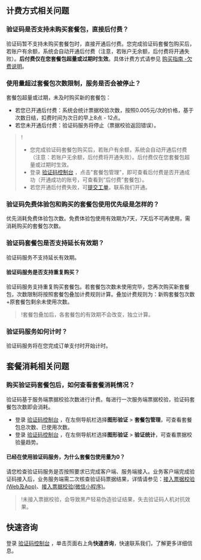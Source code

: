 ## 计费方式相关问题

### 验证码是否支持未购买套餐包，直接后付费？

验证码暂不支持未购买套餐包时，直接开通后付费。您完成验证码套餐包购买后，若账户有余额，系统会自动开通后付费（注意，若账户无余额，后付费将开通失败）。**后付费仅在您套餐包超量或过期时生效**。具体计费方式请参见 [购买指南 -欠费说明](https://cloud.tencent.com/document/product/1110/36337)。

### 使用量超过套餐包次数限制，服务是否会被停止？

套餐包超量或过期，未及时购买新的套餐包：

- 若您已开通后付费：系统会统计票据校验次数，按照0.005元/次的价格，基于次数日结，扣费时间为次日的早上8点 - 12点。
- 若您未开通后付费：验证码服务将停止（票据校验返回错误）。

> !
>
> - 您完成验证码套餐包购买后，若账户有余额，系统会自动开通后付费（注意：若账户无余额，后付费将开通失败）。后付费仅在您套餐包超量或过期时生效。
> - 登录 [验证码控制台](https://console.cloud.tencent.com/captcha/graphical) ，点击"套餐包管理"，即可查看后付费是否开通成功（开通成功的账号，可查看到“后付费”套餐包）。
> - 若您开通后付费失败，可[提交工单](https://console.cloud.tencent.com/workorder/category)，联系我们开通。

### 验证码免费体验包和购买的套餐包使用优先级是怎样的？

优先消耗免费体验包次数。免费体验包使用有效期为7天，7天后不可再使用，需消耗购买的套餐包次数。

### 验证码套餐包是否支持延长有效期？

验证码服务不支持延长有效期。

#### 验证码服务是否支持重复购买？
验证码服务支持重复购买套餐包。若套餐包次数未使用完毕，您再次购买新套餐包，次数限制将按照套餐包叠加计费规则计算。叠加计费规则为：新购套餐包次数+原套餐包剩余未使用次数。
>!套餐包叠加后，各套餐包的有效期不会改变，独立计算。

### 验证码服务如何计时？
验证码服务将在您完成订单支付时开始计时。

## 套餐消耗相关问题

### 购买验证码套餐包后，如何查看套餐消耗情况？

验证码基于服务端票据校验次数进行计费。每进行一次服务端票据校验，验证码套餐包次数即会消耗。

 - 登录 [验证码控制台](https://console.cloud.tencent.com/captcha/graphical) ，在左侧导航栏选择**图形验证** > **套餐包管理**，可查看套餐包总次数、已使用次数。
 - 登录 [验证码控制台](https://console.cloud.tencent.com/captcha/graphical) ，在左侧导航栏选择**图形验证** > **验证统计**，可查看票据校验量趋势。


#### 已经在使用验证码服务，为什么套餐包使用量为0？
请您检查验证码服务是否按照要求已完成客户端、服务端接入。业务客户端完成验证码接入后，业务服务端需二次核查验证码票据结果，详情请参见：[接入票据校验(Web及App)](https://cloud.tencent.com/document/product/1110/75489)、[接入票据校验(微信小程序)](https://cloud.tencent.com/document/product/1110/75490)。

> !未接入票据校验，会导致黑产轻易伪造验证结果，失去验证码人机对抗效果。

## 快速咨询

登录 [验证码控制台](https://console.cloud.tencent.com/captcha/graphical) ，单击页面右上角**快速咨询**，快速联系我们，了解更多详细信息。
